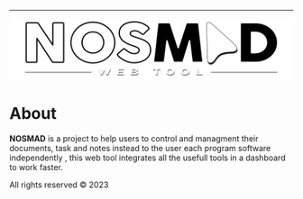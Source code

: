 <hr>
<img src="./src/assets/NOSMAD_logo.png">

# About

<strong>NOSMAD</strong> is a project to help users to control and managment their documents, task and notes instead to the user each program software independently , this web tool integrates all the usefull tools in a dashboard to work faster.

All rights reserved © 2023
